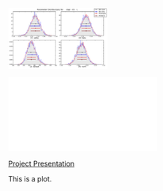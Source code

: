 <p>
<img src="images/sbpl_-01-_L__ParamDistribution.pdf" style="width: 200px;"/>
 <em> </em>
</p>

![](bn080916009/images/sbpl_-01-_L__ParamDistribution.pdf)

[Project Presentation](bn080916009/images/sbpl_-01-_L__ParamDistribution.pdf "Project Presentation PDF")

This is a plot.
